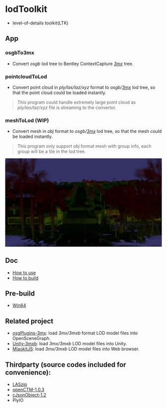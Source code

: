 # lodToolkit
- level-of-details toolkit(LTK)

## App

### osgbTo3mx
- Convert *osgb* lod tree to Bentley ContextCapture *[3mx](https://docs.bentley.com/LiveContent/web/ContextCapture%20Help-v9/en/GUID-CED0ABE6-2EE3-458D-9810-D87EC3C521BD.html)* tree.

### pointcloudToLod
- Convert point cloud in *ply/las/laz/xyz* format to *osgb/[3mx](https://docs.bentley.com/LiveContent/web/ContextCapture%20Help-v9/en/GUID-CED0ABE6-2EE3-458D-9810-D87EC3C521BD.html)* lod tree, so that the point cloud could be loaded instantly.
> This program could handle extremely large point cloud as *ply/las/laz/xyz* file is streaming to the convertor.

### meshToLod (WIP)
- Convert mesh in *obj* format to *osgb/[3mx](https://docs.bentley.com/LiveContent/web/ContextCapture%20Help-v9/en/GUID-CED0ABE6-2EE3-458D-9810-D87EC3C521BD.html)* lod tree, so that the mesh could be loaded instantly.
> This program only support *obj* format mesh with group info, each group will be a tile in the lod tree.

![avatar](./doc/pointcloud.jpg)

## Doc
- [How to use](./doc/howToUse.md)
- [How to build](./doc/howToBuild.md)

## Pre-build
- [Win64](https://github.com/ProjSEED/lodToolkit/releases/)

## Related project
- [osgPlugins-3mx](https://github.com/ProjSEED/osgPlugins-3mx): load *3mx/3mxb* format LOD model files into OpenSceneGraph.
- [Unity-3mxb](https://github.com/ProjSEED/Unity-3mxb): load *3mx/3mxb* LOD model files into Unity.
- [MiaokitJS](https://github.com/YONGTOC/MiaokitJS): load *3mx/3mxb* LOD model files into Web browser.

## Thirdparty (source codes included for convenience):
- [LASzip](https://github.com/LASzip/LASzip)
- [openCTM-1.0.3](http://openctm.sourceforge.net/)
- [cJsonObject-1.2](https://github.com/Bwar/CJsonObject)
- PlyIO



